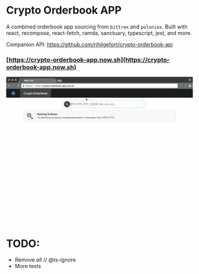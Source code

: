 # Crypto Orderbook APP

A combined orderbook app sourcing from `bittrex` and `poloniex`. Built with react, recompose, react-fetch, ramda, sanctuary, typescript, jest, and more.

Companion API: https://github.com/rjhilgefort/crypto-orderbook-api

### [https://crypto-orderbook-app.now.sh](https://crypto-orderbook-app.now.sh)

![](./demo.gif)

# TODO:

- Remove *all* // @ts-ignore
- More tests
